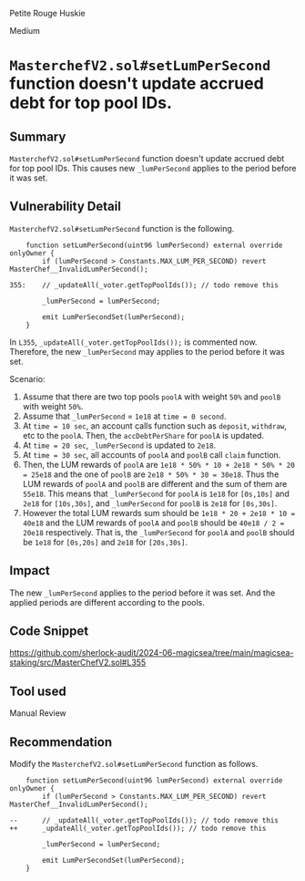 Petite Rouge Huskie

Medium

# `MasterchefV2.sol#setLumPerSecond` function doesn't update accrued debt for top pool IDs.

## Summary
`MasterchefV2.sol#setLumPerSecond` function doesn't update accrued debt for top pool IDs.
This causes new `_lumPerSecond` applies to the period before it was set.

## Vulnerability Detail
`MasterchefV2.sol#setLumPerSecond` function is the following.
```solidity
    function setLumPerSecond(uint96 lumPerSecond) external override onlyOwner {
        if (lumPerSecond > Constants.MAX_LUM_PER_SECOND) revert MasterChef__InvalidLumPerSecond();

355:    // _updateAll(_voter.getTopPoolIds()); // todo remove this

        _lumPerSecond = lumPerSecond;

        emit LumPerSecondSet(lumPerSecond);
    }
```
In `L355`, `_updateAll(_voter.getTopPoolIds());` is commented now.
Therefore, the new `_lumPerSecond` may applies to the period before it was set.

Scenario:
1. Assume that there are two top pools `poolA` with weight `50%` and `poolB` with weight `50%`.
2. Assume that `_lumPerSecond` = `1e18` at `time = 0 second`.
3. At `time = 10 sec`, an account calls function such as `deposit`, `withdraw`, etc to the `poolA`. Then, the `accDebtPerShare` for `poolA` is updated.
4. At `time = 20 sec`, `_lumPerSecond` is updated to `2e18`.
5. At `time = 30 sec`, all accounts of `poolA` and `poolB` call `claim` function.
6. Then, the LUM rewards of `poolA` are `1e18 * 50% * 10 + 2e18 * 50% * 20 = 25e18` and the one of `poolB` are `2e18 * 50% * 30 = 30e18`. Thus the LUM rewards of `poolA` and `poolB` are different and the sum of them are `55e18`.
This means that `_lumPerSecond` for `poolA` is `1e18` for `[0s,10s]` and `2e18` for `[10s,30s]`, and `_lumPerSecond` for `poolB` is `2e18` for `[0s,30s]`.
7. However the total LUM rewards sum should be `1e18 * 20 + 2e18 * 10 = 40e18` and the LUM rewards of `poolA` and `poolB` should be `40e18 / 2 = 20e18` respectively.
That is, the `_lumPerSecond` for `poolA` and `poolB` should be `1e18` for `[0s,20s]` and `2e18` for `[20s,30s]`.

## Impact
The new `_lumPerSecond` applies to the period before it was set.
And the applied periods are different according to the pools.

## Code Snippet
https://github.com/sherlock-audit/2024-06-magicsea/tree/main/magicsea-staking/src/MasterChefV2.sol#L355

## Tool used

Manual Review

## Recommendation
Modify the `MasterchefV2.sol#setLumPerSecond` function as follows.
```solidity
    function setLumPerSecond(uint96 lumPerSecond) external override onlyOwner {
        if (lumPerSecond > Constants.MAX_LUM_PER_SECOND) revert MasterChef__InvalidLumPerSecond();

--      // _updateAll(_voter.getTopPoolIds()); // todo remove this
++      _updateAll(_voter.getTopPoolIds()); // todo remove this

        _lumPerSecond = lumPerSecond;

        emit LumPerSecondSet(lumPerSecond);
    }
```
